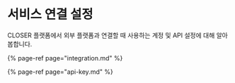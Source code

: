 # 서비스 연결 설정

CLOSER 플랫폼에서 외부 플랫폼과 연결할 때 사용하는 계정 및 API 설정에 대해 알아봅합니다.  


{% page-ref page="integration.md" %}

{% page-ref page="api-key.md" %}



